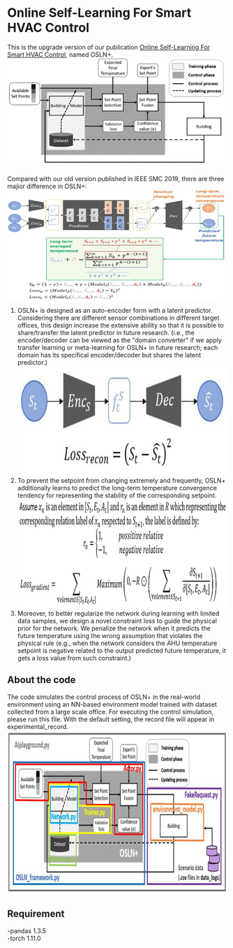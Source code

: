 # Online Self-Learning For Smart HVAC Control
This is the upgrade version of our publication <a href="https://ieeexplore.ieee.org/document/8914027">Online Self-Learning For Smart HVAC Control</a>, named OSLN+.<br>
<img src="./png/System.png" width="500" height="250"><br>

Compared with our old version published in IEEE SMC 2019, there are three majior difference in OSLN+:<br>
<img src="./png/Network.jpg" width="500" height="250"><br>
1. OSLN+ is designed as an auto-encoder form with a latent predictor. Considering there are different sensor combinations in different target offices, this design increase the extensive ability so that it is possible to share/transfer the latent predictor in future research. (i.e., the encoder/decoder can be viewed as the "domain converter" if we apply transfer learning or meta-learning for OSLN+ in future research; each domain has its specifical encoder/decoder but shares the latent predictor.)<br>
<img src="./png/Lrecon.JPG" width="1000" height="250"><br>
2. To prevent the setpoint from changing extremely and frequently, OSLN+ additionally learns to predict the long-term temperature convergence tendency for representing the stability of the corresponding setpoint. <br>
<img src="./png/Lgradient.jpg" width="1000" height="250"><br>
3. Moreover, to better regularize the network during learning with limited data samples, we design a novel constraint loss to guide the physical prior for the network. We penalize the network when it predicts the future temperature using the wrong assumption that violates the physical rule (e.g., when the network considers the AHU temperature setpoint is negative related to the output predicted future temperature, it gets a loss value from such constraint.) <br>




## About the code
The code simulates the control process of OSLN+ in the real-world environment using an NN-based environment model trained with dataset collected from a large scale office. For executing the control simulation, please run this file. With the default setting, the record file will appear in experimental_record.<br>
<img src="./png/architecture.jpg" width="750" height="375"><br>

## Requirement
-pandas 1.3.5<br>
-torch 1.11.0<br>









